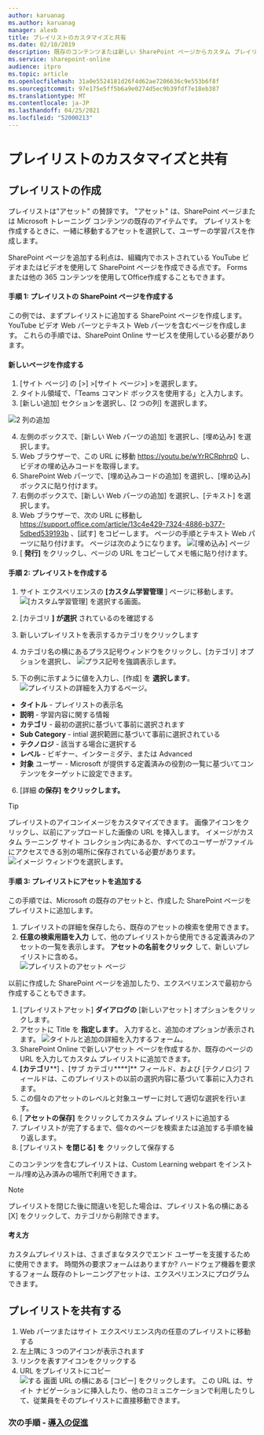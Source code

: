 ```yaml
---
author: karuanag
ms.author: karuanag
manager: alexb
title: プレイリストのカスタマイズと共有
ms.date: 02/10/2019
description: 既存のコンテンツまたは新しい SharePoint ページからカスタム プレイリストを作成する
ms.service: sharepoint-online
audience: itpro
ms.topic: article
ms.openlocfilehash: 31a0e5524181d26f4d62ae7206636c9e553b6f8f
ms.sourcegitcommit: 97e175e5ff5b6a9e0274d5ec9b39fdf7e18eb387
ms.translationtype: MT
ms.contentlocale: ja-JP
ms.lasthandoff: 04/25/2021
ms.locfileid: "52000213"
---
```

# <a name="customize-and-share-playlists"></a>プレイリストのカスタマイズと共有

## <a name="create-a-playlist"></a>プレイリストの作成

プレイリストは"アセット" の賛辞です。 "アセット" は、SharePoint ページまたは Microsoft トレーニング コンテンツの既存のアイテムです。 プレイリストを作成するときに、一緒に移動するアセットを選択して、ユーザーの学習パスを作成します。  

SharePoint ページを追加する利点は、組織内でホストされている YouTube ビデオまたはビデオを使用して SharePoint ページを作成できる点です。 Forms または他の 365 コンテンツを使用してOffice作成することもできます。  

#### <a name="step-1-create-a-sharepoint-page-for-your-playlist"></a>手順 1: プレイリストの SharePoint ページを作成する
この例では、まずプレイリストに追加する SharePoint ページを作成します。 YouTube ビデオ Web パーツとテキスト Web パーツを含むページを作成します。  これらの手順では、SharePoint Online サービスを使用している必要があります。 

#### <a name="create-a-new-page"></a>新しいページを作成する
1.  [サイト ページ] の [>] >[サイト ページ>] >を選択します。
2.  タイトル領域で、「Teams コマンド ボックスを使用する」と入力します。
3.  [新しい追加] セクションを選択し、[2 つの列] を選択します。

![2 列の追加](media/clo365addtwocolumn.png)

4.  左側のボックスで、[新しい Web パーツの追加] を選択し、[埋め込み] を選択します。 
5.  Web ブラウザーで、この URL に移動 https://youtu.be/wYrRCRphrp0 し、ビデオの埋め込みコードを取得します。 
6.  SharePoint Web パーツで、[埋め込みコードの追加] を選択し、[埋め込み] ボックスに貼り付けます。 
7.  右側のボックスで、[新しい Web パーツの追加] を選択し、[テキスト] を選択します。 
8.  Web ブラウザーで、次の URL に移動し https://support.office.com/article/13c4e429-7324-4886-b377-5dbed539193b 、[試す] をコピーします。 ページの手順とテキスト Web パーツに貼り付けます。 ページは次のようになります。 
![[埋め込み] ページ](media/clo365teamscommandbox.png)
9.  [ **発行]** をクリックし、ページの URL をコピーしてメモ帳に貼り付けます。

#### <a name="step-2-create-the-playlist"></a>手順 2: プレイリストを作成する

1. サイト エクスペリエンスの **[カスタム学習管理** ] ページに移動します。
![[カスタム学習管理] を選択する画面。](media/custom_admin.png)
1. [カテゴリ **] が選択** されているのを確認する 
1. 新しいプレイリストを表示するカテゴリをクリックします
1. カテゴリ名の横にあるプラス記号ウィンドウをクリックし、[カテゴリ] オプションを選択し、 ![ プラス記号を強調表示します。](media/custom_addplay.png)

1. 下の例に示すように値を入力し、[作成] を **選択します**。 
![プレイリストの詳細を入力するページ。](media/custom_details.png)
- **タイトル** - プレイリストの表示名
- **説明** - 学習内容に関する情報
- **カテゴリ** - 最初の選択に基づいて事前に選択されます
- **Sub Category** - intial 選択範囲に基づいて事前に選択されている
- **テクノロジ** - 該当する場合に選択する
- **レベル** - ビギナー、インターミダテ、または Advanced
- **対象** ユーザー - Microsoft が提供する定義済みの役割の一覧に基づいてコンテンツをターゲットに設定できます。

6. [詳細 **の保存] をクリックします。**

> [!TIP]
> プレイリストのアイコンイメージをカスタマイズできます。  画像アイコンをクリックし、以前にアップロードした画像の URL を挿入します。  イメージがカスタム ラーニング サイト コレクション内にあるか、すべてのユーザーがファイルにアクセスできる別の場所に保存されている必要があります。  
![イメージ ウィンドウを選択します。](media/custom_image.png)

#### <a name="step-3-add-assets-to-the-playlist"></a>手順 3: プレイリストにアセットを追加する
この手順では、Microsoft の既存のアセットと、作成した SharePoint ページをプレイリストに追加します。 

1. プレイリストの詳細を保存したら、既存のアセットの検索を使用できます。
1. **任意の検索用語を入力** して、他のプレイリストから使用できる定義済みのアセットの一覧を表示します。 **アセットの名前をクリック** して、新しいプレイリストに含める。<br/>
![プレイリストのアセット ページ](media/custom_slist.png)

以前に作成した SharePoint ページを追加したり、エクスペリエンスで最初から作成することもできます。

1. [プレイリストアセット] **ダイアログの** [新しいアセット] オプションをクリックします。
1. アセットに Title を **指定します**。 入力すると、追加のオプションが表示されます。
![タイトルと追加の詳細を入力するフォーム。](media/custom_newpage.png)
1. SharePoint Online で新しいアセット ページを作成するか、既存のページの URL を入力してカスタム プレイリストに追加できます。 
1. **[カテゴリ****] 、[サブ カテゴリ****]** フィールド、および [テクノロジ] フィールドは、このプレイリストの以前の選択内容に基づいて事前に入力されます。
1. この個々のアセットのレベルと対象ユーザーに対して適切な選択を行います。  
1. [ **アセットの保存]** をクリックしてカスタム プレイリストに追加する
1. プレイリストが完了するまで、個々のページを検索または追加する手順を繰り返します。 
1. [プレイリスト **を閉じる] を** クリックして保存する

このコンテンツを含むプレイリストは、Custom Learning webpart をインストール/埋め込み済みの場所で利用できます。 

> [!NOTE]
> プレイリストを閉じた後に間違いを犯した場合は、プレイリスト名の横にある [X] をクリックして、カテゴリから削除できます。  

#### <a name="things-to-think-about"></a>考え方

カスタムプレイリストは、さまざまなタスクでエンド ユーザーを支援するために使用できます。  時間外の要求フォームはありますか?  ハードウェア機器を要求するフォーム  既存のトレーニングアセットは、エクスペリエンスにプログラムできます。  

## <a name="share-playlists"></a>プレイリストを共有する

1. Web パーツまたはサイト エクスペリエンス内の任意のプレイリストに移動する
1. 左上隅に 3 つのアイコンが表示されます
1. リンクを表すアイコンをクリックする
1. URL をプレイリストにコピー ![ する 画面 URL の横にある [コピー] をクリックします。](media/share.png)
この URL は、サイト ナビゲーションに挿入したり、他のコミュニケーションで利用したりして、従業員をそのプレイリストに直接移動できます。 

### <a name="next-steps---drive-adoption"></a>次の手順 - [導入の促進](driveadoption.md)
